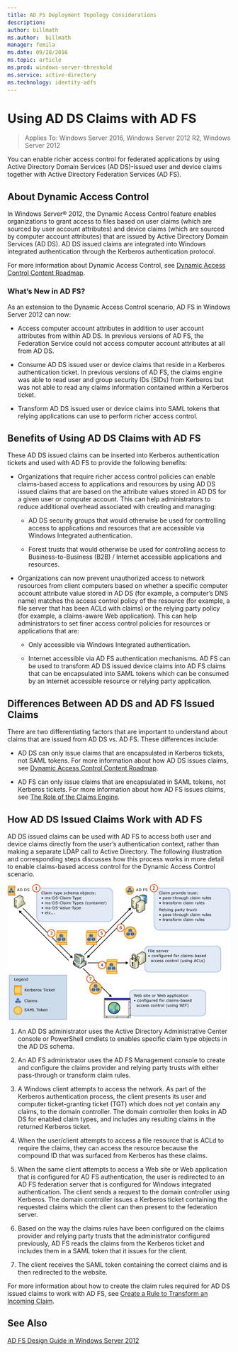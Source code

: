 ```yaml
---
title: AD FS Deployment Topology Considerations
description:
author: billmath
ms.author:  billmath
manager: femila
ms.date: 09/28/2016
ms.topic: article
ms.prod: windows-server-threshold
ms.service: active-directory
ms.technology: identity-adfs
---
```


# Using AD DS Claims with AD FS
  
>Applies To: Windows Server 2016, Windows Server 2012 R2, Windows Server 2012
  
You can enable richer access control for federated applications by using Active Directory Domain Services \(AD DS\)\-issued user and device claims together with Active Directory Federation Services \(AD FS\).  
  
## About Dynamic Access Control  
In Windows Server® 2012, the Dynamic Access Control feature enables organizations to grant access to files based on user claims \(which are sourced by user account attributes\) and device claims \(which are sourced by computer account attributes\) that are issued by Active Directory Domain Services \(AD DS\). AD DS issued claims are integrated into Windows integrated authentication through the Kerberos authentication protocol.  
  
For more information about Dynamic Access Control, see [Dynamic Access Control Content Roadmap](../../solution-guides/Dynamic-Access-Control--Scenario-Overview.md#BKMK_APP).  
  
### What’s New in AD FS?  
As an extension to the Dynamic Access Control scenario, AD FS in  Windows Server 2012  can now:  
  
-   Access computer account attributes in addition to user account attributes from within AD DS. In previous versions of AD FS, the Federation Service could not access computer account attributes at all from AD DS.  
  
-   Consume AD DS issued user or device claims that reside in a Kerberos authentication ticket. In previous versions of AD FS, the claims engine was able to read user and group security IDs \(SIDs\) from Kerberos but was not able to read any claims information contained within a Kerberos ticket.  
  
-   Transform AD DS issued user or device claims into SAML tokens that relying applications can use to perform richer access control.  
  
## Benefits of Using AD DS Claims with AD FS  
These AD DS issued claims can be inserted into Kerberos authentication tickets and used with AD FS to provide the following benefits:  
  
-   Organizations that require richer access control policies can enable claims\-based access to applications and resources by using AD DS issued claims that are based on the attribute values stored in AD DS for a given user or computer account. This can help administrators to reduce additional overhead associated with creating and managing:  
  
    -   AD DS security groups that would otherwise be used for controlling access to applications and resources that are accessible via Windows Integrated authentication.  
  
    -   Forest trusts that would otherwise be used for controlling access to Business\-to\-Business \(B2B\) \/ Internet accessible applications and resources.  
  
-   Organizations can now prevent unauthorized access to network resources from client computers based on whether a specific computer account attribute value stored in AD DS \(for example, a computer’s DNS name\) matches the access control policy of the resource \(for example, a file server that has been ACLd with claims\) or the relying party policy \(for example, a claims\-aware Web application\). This can help administrators to set finer access control policies for resources or applications that are:  
  
    -   Only accessible via Windows Integrated authentication.  
  
    -   Internet accessible via AD FS authentication mechanisms. AD FS can be used to transform AD DS issued device claims into AD FS claims that can be encapsulated into SAML tokens which can be consumed by an Internet accessible resource or relying party application.  
  
## Differences Between AD DS and AD FS Issued Claims  
There are two differentiating factors that are important to understand about claims that are issued from AD DS vs. AD FS. These differences include:  
  
-   AD DS can only issue claims that are encapsulated in Kerberos tickets, not SAML tokens. For more information about how AD DS issues claims, see [Dynamic Access Control Content Roadmap](../../solution-guides/Dynamic-Access-Control--Scenario-Overview.md#BKMK_APP).  
  
-   AD FS can only issue claims that are encapsulated in SAML tokens, not Kerberos tickets. For more information about how AD FS issues claims, see [The Role of the Claims Engine](../../ad-fs/technical-reference/The-Role-of-the-Claims-Engine.md).  
  
## How AD DS Issued Claims Work with AD FS  
AD DS issued claims can be used with AD FS to access both user and device claims directly from the user’s authentication context, rather than making a separate LDAP call to Active Directory. The following illustration and corresponding steps discusses how this process works in more detail to enable claims\-based access control for the Dynamic Access Control scenario.  
  
![](media/UsingADDSClaimswithADFS.gif)  
  
1.  An AD DS administrator uses the Active Directory Administrative Center console or PowerShell cmdlets to enables specific claim type objects in the AD DS schema.  
  
2.  An AD FS administrator uses the AD FS Management console to create and configure the claims provider and relying party trusts with either pass\-through or transform claim rules.  
  
3.  A Windows client attempts to access the network. As part of the Kerberos authentication process, the client presents its user and computer ticket\-granting ticket \(TGT\) which does not yet contain any claims, to the domain controller. The domain controller then looks in AD DS for enabled claim types, and includes any resulting claims in the returned Kerberos ticket.  
  
4.  When the user\/client attempts to access a file resource that is ACLd to require the claims, they can access the resource because the compound ID that was surfaced from Kerberos has these claims.  
  
5.  When the same client attempts to access a Web site or Web application that is configured for AD FS authentication, the user is redirected to an AD FS federation server that is configured for Windows integrated authentication. The client sends a request to the domain controller using Kerberos. The domain controller issues a Kerberos ticket containing the requested claims which the client can then present to the federation server.  
  
6.  Based on the way the claims rules have been configured on the claims provider and relying party trusts that the administrator configured previously, AD FS reads the claims from the Kerberos ticket and includes them in a SAML token that it issues for the client.  
  
7.  The client receives the SAML token containing the correct claims and is then redirected to the website.  
  
For more information about how to create the claim rules required for AD DS issued claims to work with AD FS, see [Create a Rule to Transform an Incoming Claim](../../ad-fs/operations/Create-a-Rule-to-Transform-an-Incoming-Claim.md).  
  
## See Also
[AD FS Design Guide in Windows Server 2012](AD-FS-Design-Guide-in-Windows-Server-2012.md)
